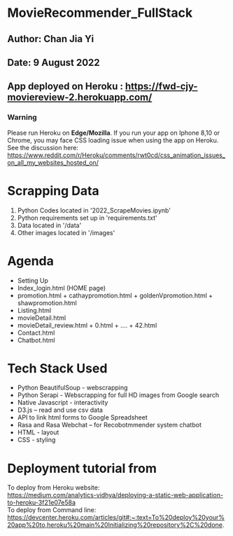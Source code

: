 # MovieRecommender_FullStack
## Author: Chan Jia Yi
## Date: 9 August 2022
## App deployed on Heroku : https://fwd-cjy-moviereview-2.herokuapp.com/
### Warning
Please run Heroku on **Edge/Mozilla**. If you run your app on Iphone 8,10 or Chrome, you may face CSS loading issue when using the app on Heroku. See the discussion here: https://www.reddit.com/r/Heroku/comments/rwt0cd/css_animation_issues_on_all_my_websites_hosted_on/


# Scrapping Data
1) Python Codes located in '2022_ScrapeMovies.ipynb'
2) Python requirements set up in 'requirements.txt'
3) Data located in  '/data'
4) Other images located in '/images'

# Agenda
- Setting Up
- Index_login.html  (HOME page)
- promotion.html + cathaypromotion.html + goldenVpromotion.html + shawpromotion.html
- Listing.html
- movieDetail.html
- movieDetail_review.html + 0.html + …. + 42.html
- Contact.html
- Chatbot.html

# Tech Stack Used
- Python BeautifulSoup - webscrapping
- Python Serapi - Webscrapping for full HD images from Google search
- Native Javascript - interactivity
- D3.js – read and use csv data
- API to link html forms to Google Spreadsheet
- Rasa and Rasa Webchat – for Recobotmmender system chatbot
- HTML - layout
- CSS - styling


# Deployment tutorial from  
To deploy from Heroku website:   
https://medium.com/analytics-vidhya/deploying-a-static-web-application-to-heroku-3f21e07e58a   
To deploy from Command line:  
https://devcenter.heroku.com/articles/git#:~:text=To%20deploy%20your%20app%20to,heroku%20main%20Initializing%20repository%2C%20done.  















